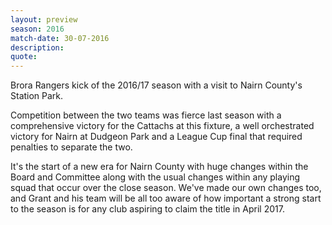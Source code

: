 ```yaml
---
layout: preview
season: 2016
match-date: 30-07-2016
description:
quote:
---
```

Brora Rangers kick of the 2016/17 season with a visit to Nairn County's Station Park.

Competition between the two teams was fierce last season with a comprehensive victory for the Cattachs at this fixture, a well orchestrated victory for Nairn at Dudgeon Park and a League Cup final that required penalties to separate the two.

It's the start of a new era for Nairn County with huge changes within the Board and Committee along with the usual changes within any playing squad that occur over the close season. We've made our own changes too, and Grant and his team will be all too aware of how important a strong start to the season is for any club aspiring to claim the title in April 2017.

